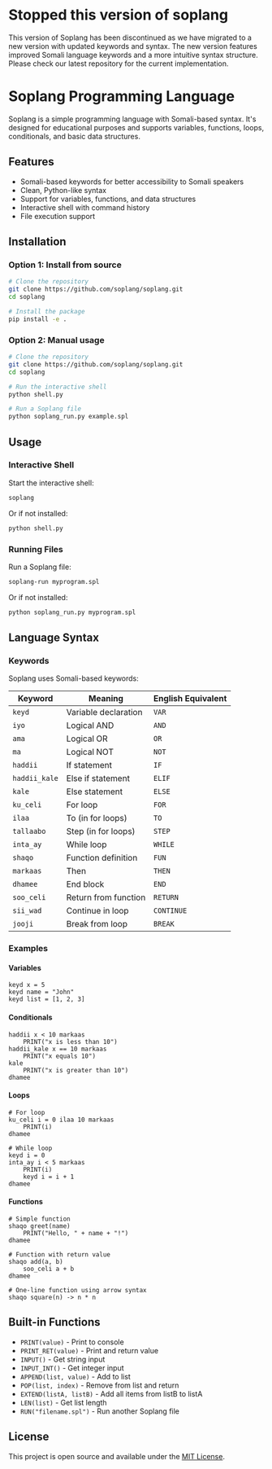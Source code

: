 # Stopped this version of soplang

This version of Soplang has been discontinued as we have migrated to a new version with updated keywords and syntax. The new version features improved Somali language keywords and a more intuitive syntax structure. Please check our latest repository for the current implementation.


# Soplang Programming Language

Soplang is a simple programming language with Somali-based syntax. It's designed for educational purposes and supports variables, functions, loops, conditionals, and basic data structures.

## Features

- Somali-based keywords for better accessibility to Somali speakers
- Clean, Python-like syntax
- Support for variables, functions, and data structures
- Interactive shell with command history
- File execution support

## Installation

### Option 1: Install from source

```bash
# Clone the repository
git clone https://github.com/soplang/soplang.git
cd soplang

# Install the package
pip install -e .
```

### Option 2: Manual usage

```bash
# Clone the repository
git clone https://github.com/soplang/soplang.git
cd soplang

# Run the interactive shell
python shell.py

# Run a Soplang file
python soplang_run.py example.spl
```

## Usage

### Interactive Shell

Start the interactive shell:

```bash
soplang
```

Or if not installed:

```bash
python shell.py
```

### Running Files

Run a Soplang file:

```bash
soplang-run myprogram.spl
```

Or if not installed:

```bash
python soplang_run.py myprogram.spl
```

## Language Syntax

### Keywords

Soplang uses Somali-based keywords:

| Keyword       | Meaning              | English Equivalent |
| ------------- | -------------------- | ------------------ |
| `keyd`        | Variable declaration | `VAR`              |
| `iyo`         | Logical AND          | `AND`              |
| `ama`         | Logical OR           | `OR`               |
| `ma`          | Logical NOT          | `NOT`              |
| `haddii`      | If statement         | `IF`               |
| `haddii_kale` | Else if statement    | `ELIF`             |
| `kale`        | Else statement       | `ELSE`             |
| `ku_celi`     | For loop             | `FOR`              |
| `ilaa`        | To (in for loops)    | `TO`               |
| `tallaabo`    | Step (in for loops)  | `STEP`             |
| `inta_ay`     | While loop           | `WHILE`            |
| `shaqo`       | Function definition  | `FUN`              |
| `markaas`     | Then                 | `THEN`             |
| `dhamee`      | End block            | `END`              |
| `soo_celi`    | Return from function | `RETURN`           |
| `sii_wad`     | Continue in loop     | `CONTINUE`         |
| `jooji`       | Break from loop      | `BREAK`            |

### Examples

#### Variables

```
keyd x = 5
keyd name = "John"
keyd list = [1, 2, 3]
```

#### Conditionals

```
haddii x < 10 markaas
    PRINT("x is less than 10")
haddii_kale x == 10 markaas
    PRINT("x equals 10")
kale
    PRINT("x is greater than 10")
dhamee
```

#### Loops

```
# For loop
ku_celi i = 0 ilaa 10 markaas
    PRINT(i)
dhamee

# While loop
keyd i = 0
inta_ay i < 5 markaas
    PRINT(i)
    keyd i = i + 1
dhamee
```

#### Functions

```
# Simple function
shaqo greet(name)
    PRINT("Hello, " + name + "!")
dhamee

# Function with return value
shaqo add(a, b)
    soo_celi a + b
dhamee

# One-line function using arrow syntax
shaqo square(n) -> n * n
```

## Built-in Functions

- `PRINT(value)` - Print to console
- `PRINT_RET(value)` - Print and return value
- `INPUT()` - Get string input
- `INPUT_INT()` - Get integer input
- `APPEND(list, value)` - Add to list
- `POP(list, index)` - Remove from list and return
- `EXTEND(listA, listB)` - Add all items from listB to listA
- `LEN(list)` - Get list length
- `RUN("filename.spl")` - Run another Soplang file

## License

This project is open source and available under the [MIT License](LICENSE).